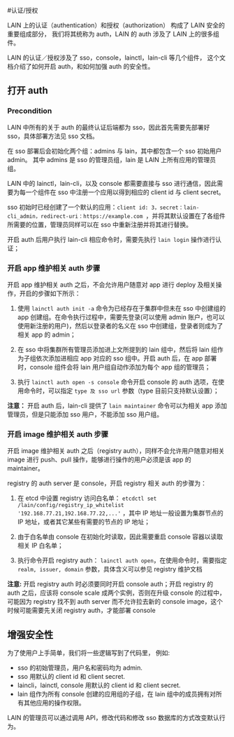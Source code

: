 
#认证/授权

LAIN 上的认证（authentication）和授权（authorization） 
构成了 LAIN 安全的重要组成部分，
我们将其统称为 auth，LAIN 的 auth 涉及了 LAIN 上的很多组件。

LAIN 的认证／授权涉及了 sso，console，lainctl，lain-cli 等几个组件，
这个文档介绍了如何开启 auth，和如何加强 auth 的安全性。

## 打开 auth

### Precondition

LAIN 中所有的关于 auth 的最终认证后端都为 sso，因此首先需要先部署好 sso，具体部署方法见 sso 文档。

在 sso 部署后会初始化两个组：admins 与 lain，其中都包含一个 sso 初始用户 admin。
其中 admins 是 sso 的管理员组，lain 是 LAIN 上所有应用的管理员组。

LAIN 中的 lainctl，lain-cli，以及 console 都需要直接与 sso 进行通信，因此需要为每一个组件在 sso 中注册一个应用以得到相应的 client id 与 client secret。

sso 初始时已经创建了一个默认的应用：`client id: 3，secret：lain-cli_admin，redirect-uri：https://example.com `，并将其默认设置在了各组件所需要的位置，管理员同样可以在 sso 中重新注册并将其进行替换。

开启 auth 后用户执行 lain-cli 相应命令时，需要先执行 `lain login` 操作进行认证；


### 开启 app 维护相关 auth 步骤

开启 app 维护相关 auth 之后，不会允许用户随意对 app 进行 deploy 及相关操作，开启的步骤如下所示：

1. 使用 `lainctl auth init -a` 命令为已经存在于集群中但未在 sso 中创建组的 app 创建组。在命令执行过程中，需要先登录(可以使用 admin 账户，也可以使用新注册的用户)，然后以登录者的名义在 sso 中创建组，登录者则成为了相关 app 的 admin；

1. 在 sso 中将集群所有管理员添加进上文所提到的 lain 组中，然后将 lain 组作为子组依次添加进相应 app 对应的 sso 组中。开启 auth 后，在 app 部署时，console 组件会将 lain 用户组自动作添加为每个 app 组的管理员；

1. 执行 `lainctl auth open -s console` 命令开启 console 的 auth 选项，在使用命令时，可以指定 `type 及 sso url` 参数（type 目前只支持默认设置）；

**注意：** 开启 auth 后，lain-cli 提供了 `lain maintainer` 命令可以为相关 app 添加 管理员，但是只能添加 sso 用户，不能添加 sso 用户组。


### 开启 image 维护相关 auth 步骤

开启 image 维护相关 auth 之后（registry auth），同样不会允许用户随意对相关 image 进行 push、pull 操作，能够进行操作的用户必须是该 app 的 maintainer。

registry 的 auth server 是 console，开启 registry 相关 auth 的步骤为：

1. 在 etcd 中设置 registry 访问白名单： `etcdctl set /lain/config/registry_ip_whitelist '192.168.77.21,192.168.77.22,...'` ，其中 IP 地址一般设置为集群节点的 IP 地址，或者其它某些有需要的节点的 IP 地址；

1. 由于白名单由 console 在初始化时读取，因此需要重启 console 容器以读取相关 IP 白名单；

1. 执行命令开启 registry auth： `lainctl auth open`，在使用命令时，需要指定 `realm, issuer, domain` 参数，具体含义可以参见 registry 维护文档

**注意:** 开启 registry auth 时必须要同时开启 console auth；开启 registry 的 auth 之后，应该将 console scale 成两个实例，否则在升级 console 的过程中，可能因为 registry 找不到 auth server 而不允许拉去新的 console image，这个时候可能需要先关闭 registry auth，才能部署 console


## 增强安全性

为了使用户上手简单，我们将一些逻辑写到了代码里，
例如:
- sso 的初始管理员，用户名和密码均为 admin.
- sso 用默认的 client id 和 client secret.
- laincli，lainctl, console 用默认的 client id 和 client secret.
- lain 组作为所有 console 创建的应用组的子组，在 lain 组中的成员拥有对所有其他应用的操作权限。

LAIN 的管理员可以通过调用 API，修改代码和修改 sso 数据库的方式改变默认行为。


